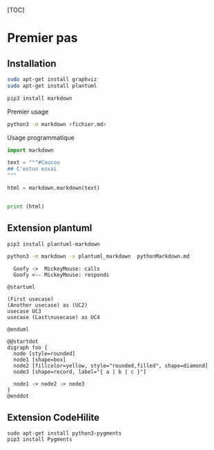 
[TOC]

# Premier pas

## Installation


```bash
sudo apt-get install graphviz
sudo apt-get install plantuml
```

```bash
pip3 install markdown
```

Premier usage

```bash
python3 -m markdown <fichier.md>
```

Usage programmatique

```python hl_lines="1 3"
import markdown

text = """#Coucou
## C'estun essai
"""

html = markdown.markdown(text)


print (html)
```

## Extension plantuml

```bash
pip3 install plantuml-markdown
```

```bash
python3 -m markdown -x plantuml_markdown  pythonMarkdown.md
```


```plantuml format="txt" classes="uml myDiagram" alt="My super diagram placeholder" title="My super diagram" width="300px" height="300px"
  Goofy ->  MickeyMouse: calls
  Goofy <-- MickeyMouse: responds
```


```plantuml format="png" classes="uml myDiagram" alt="My super diagram placeholder" title="My super diagram" width="300px" height="300px"
@startuml

(First usecase)
(Another usecase) as (UC2)  
usecase UC3
usecase (Last\nusecase) as UC4

@enduml
```

```plantuml format="png" classes="uml myDiagram" alt="My super diagram placeholder" title="My super diagram" width="300px" height="300px"
@@startdot
digraph foo {
  node [style=rounded]
  node1 [shape=box]
  node2 [fillcolor=yellow, style="rounded,filled", shape=diamond]
  node3 [shape=record, label="{ a | b | c }"]

  node1 -> node2 -> node3
}
@enddot
```

## Extension CodeHilite

```
sudo apt-get install python3-pygments
pip3 install Pygments
```

